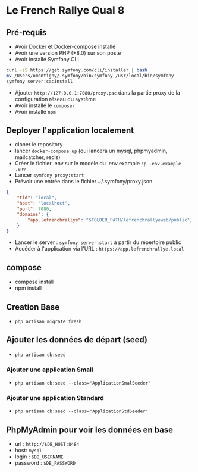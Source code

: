 # Le French Rallye Qual 8

## Pré-requis
  * Avoir Docker et Docker-compose installé
  * Avoir une version PHP (+8.0) sur son poste
  * Avoir installé Symfony CLI
```bash
curl -sS https://get.symfony.com/cli/installer | bash
mv /Users/omontigny/.symfony/bin/symfony /usr/local/bin/symfony
symfony server:ca:install
```
* Ajouter `http://127.0.0.1:7080/proxy.pac` dans la partie proxy de la configuration réseau du système
* Avoir installé le `composer`
* Avoir installé `npm`

## Deployer l'application localement

  * cloner le repository
  * lancer `docker-compose up` (qui lancera un mysql, phpmyadmin, mailcatcher, redis)
  * Créer le fichier .env sur le modèle du .env.example `cp .env.example .env`
  * Lancer `symfony proxy:start`
  * Prévoir une entrée dans le fichier ~/.symfony/proxy.json
```json
{
    "tld": "local",
    "host": "localhost",
    "port": 7080,
    "domains": {
        "app.lefrenchrallye": "$FOLDER_PATH/lefrenchrallyeweb/public",
    }
}
```
  * Lancer le server : `symfony server:start` à partir du répertoire public
  * Accéder à l'application via l'URL : `https://app.lefrenchrallye.local`

## compose
  * compose install
  * npm install
## Creation Base
  * `php artisan migrate:fresh`

## Ajouter les données de départ (seed)
  * `php artisan db:seed`

### Ajouter une application Small
  * `php artisan db:seed --class="ApplicationSmalSeeder"`
### Ajouter une application Standard
  * `php artisan db:seed --class="ApplicationStdSeeder"`

## PhpMyAdmin pour voir les données en base
  * url : `http://$DB_HOST:8484`
  * host: `mysql`
  * login : `$DB_USERNAME`
  * password : `$DB_PASSWORD`
